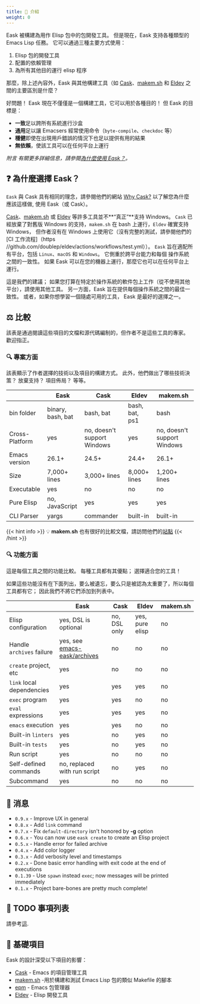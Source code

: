 ```yaml
---
title: 🚪 介紹
weight: 0
---
```


Eask 被構建為用作 Elisp 包中的包開發工具。 但是現在，Eask 支持各種類型的 Emacs Lisp 任務。
它可以通過三種主要方式使用：

1. Elisp 包的開發工具
2. 配置的依賴管理
3. 為所有其他目的運行 elisp 程序

那麼，除上述內容外，Eask 與其他構建工具（如 [Cask][]、[makem.sh][] 和 [Eldev][] 之間的主要區別是什麼？

好問題！ Eask 現在不僅僅是一個構建工具，它可以用於各種目的！ 但 Eask 的目標是：

- **一致**足以跨所有系統進行沙盒
- **通用**足以讓 Emacsers 經常使用命令（`byte-compile`、`checkdoc` 等）
- **穩健**即使在出現用戶錯誤的情況下也足以提供有用的結果
- **無依賴**，使該工具可以在任何平台上運行

*附言 有關更多詳細信息，請參閱[為什麼使用 Eask？](https://emacs-eask.github.io/#-why-eask)。*

## ❓ 為什麼選擇 Eask？

`Eask` 與 Cask 具有相同的理念，請參閱他們的網站 [Why Cask?](https://cask.readthedocs.io/en/latest/guide/introduction.html#introduction-why-cask)
以了解您為什麼應該這樣做, 使用 Eask（或 Cask）。

[Cask][]、[makem.sh][] 或 [Eldev][] 等許多工具並不**“真正”**支持 Windows。 `Cask`
已經放棄了對舊版 Windows 的支持，`makem.sh` 在 bash 上運行，`Eldev` 確實支持 Windows，
但作者沒有在 Windows 上使用它（沒有完整的測試，請參閱他們的
[CI 工作流程]（https //github.com/doublep/eldev/actions/workflows/test.yml））。
`Eask` 旨在適配所有平台，包括 `Linux`、`macOS` 和 `Windows`。 它側重於跨平台能力和每個
操作系統之間的一致性。 如果 Eask 可以在您的機器上運行，那麼它也可以在任何平台上運行。

這是我們的建議； 如果您打算在特定於操作系統的軟件包上工作（從不使用其他平台），請使用其他工具。
另一方面，Eask 旨在提供每個操作系統之間的最佳一致性。 或者，如果你想學習一個隨處可用的工具，
Eask 是最好的選擇之一。

## ⚖️ 比較

該表是通過閱讀這些項目的文檔和源代碼編制的，但作者不是這些工具的專家。 歡迎指正。

### 🔍 專案方面

該表顯示了作者選擇的技術以及項目的構建方式。 此外，他們做出了哪些技術決策？ 放棄支持？ 項目佈局？ 等等。

|                | Eask              | Cask                        | Eldev          | makem.sh                    |
|----------------|-------------------|-----------------------------|----------------|-----------------------------|
| bin folder     | binary, bash, bat | bash, bat                   | bash, bat, ps1 | bash                        |
| Cross-Platform | yes               | no, doesn't support Windows | yes            | no, doesn't support Windows |
| Emacs version  | 26.1+             | 24.5+                       | 24.4+          | 26.1+                       |
| Size           | 7,000+ lines      | 3,000+ lines                | 8,000+ lines   | 1,200+ lines                |
| Executable     | yes               | no                          | no             | no                          |
| Pure Elisp     | no, JavaScript    | yes                         | yes            | yes                         |
| CLI Parser     | yargs             | commander                   | built-in       | built-in                    |

{{< hint info >}}
💡 **makem.sh** 也有很好的比較文檔，請訪問他們的[站點](https://github.com/alphapapa/makem.sh#comparisons)
{{< /hint >}}

### 🔍 功能方面

這是每個工具之間的功能比較。 每種工具都有其優點； 選擇適合您的工具！

如果這些功能沒有在下面列出，要么被遺忘，要么只是被認為太重要了，所以每個工具都有它； 因此我們不將它們添加到列表中。

|                           | Eask                             | Cask         | Eldev           | makem.sh |
|---------------------------|----------------------------------|--------------|-----------------|----------|
| Elisp configuration       | yes, DSL is optional             | no, DSL only | yes, pure elisp | no       |
| Handle `archives` failure | yes, see [emacs-eask/archives][] | no           | no              | no       |
| `create` project, etc     | yes                              | no           | no              | no       |
| `link` local dependencies | yes                              | yes          | yes             | no       |
| `exec` program            | yes                              | yes          | no              | no       |
| `eval` expressions        | yes                              | yes          | yes             | no       |
| `emacs` execution         | yes                              | yes          | no              | no       |
| Built-in `linters`        | yes                              | no           | yes             | no       |
| Built-in `tests`          | yes                              | no           | yes             | no       |
| Run script                | yes                              | no           | no              | no       |
| Self-defined commands     | no, replaced with run script     | no           | yes             | no       |
| Subcommand                | yes                              | no           | no              | no       |

## 📰 消息

- `0.9.x` - Improve UX in general
- `0.8.x` - Add `link` command
- `0.7.x` - Fix `default-directory` isn't honored by **-g** option
- `0.6.x` - You can now use `eask create` to create an Elisp project
- `0.5.x` - Handle error for failed archive
- `0.4.x` - Add color logger
- `0.3.x` - Add verbosity level and timestamps
- `0.2.x` - Done basic error handling with exit code at the end of executions
- `0.1.39` - Use `spawn` instead `exec`; now messages will be printed immediately
- `0.1.x` - Project bare-bones are pretty much complete!

## 📝 TODO 事項列表

請參考[這](https://emacs-eask.github.io/Getting-Started/Introduction/#-todo-list).

## 📂 基礎項目

Eask 的設計深受以下項目的影響：

* [Cask][] - Emacs 的項目管理工具
* [makem.sh][] -用於構建和測試 Emacs Lisp 包的類似 Makefile 的腳本
* [epm](https://github.com/xuchunyang/epm) - Emacs 包管理器
* [Eldev][] - Elisp 開發工具


[emacs-eask/archives]: https://github.com/emacs-eask/archives
[Cask]: https://github.com/cask/cask
[makem.sh]: https://github.com/alphapapa/makem.sh
[Eldev]: https://github.com/doublep/eldev
